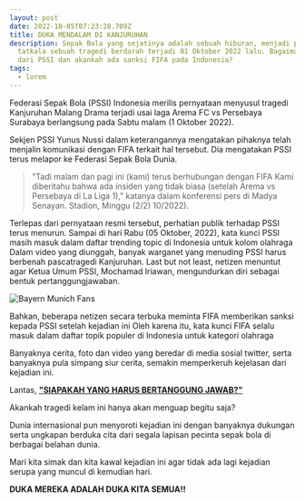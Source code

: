 ```yaml
---
layout: post
date: 2022-10-05T07:23:28.709Z
title: DUKA MENDALAM DI KANJURUHAN
description: Sepak Bola yang sejatinya adalah sebuah hiburan, menjadi petaka
  tatkala sebuah tragedi berdarah terjadi 01 Oktober 2022 lalu. Bagaimana sikap
  dari PSSI dan akankah ada sanksi FIFA pada Indonesia?
tags:
  - lorem
---
```

Federasi Sepak Bola (PSSI) Indonesia merilis pernyataan menyusul tragedi Kanjuruhan Malang Drama terjadi usai laga Arema FC vs Persebaya Surabaya berlangsung pada Sabtu malam (1 Oktober 2022).

 Sekjen PSSI Yunus Nussi dalam keterangannya mengatakan pihaknya telah menjalin komunikasi dengan FIFA terkait hal tersebut. Dia mengatakan PSSI terus melapor ke Federasi Sepak Bola Dunia.

> "Tadi malam dan pagi ini (kami) terus berhubungan dengan FIFA Kami diberitahu bahwa ada insiden yang tidak biasa (setelah  Arema vs Persebaya di La Liga 1)," katanya dalam konferensi pers di  Madya Senayan. Stadion, Minggu (2/2) 10/2022).

Terlepas dari pernyataan resmi tersebut, perhatian publik terhadap PSSI terus menurun. Sampai di hari Rabu (05 Oktober, 2022), kata kunci PSSI masih masuk dalam daftar trending topic di Indonesia untuk kolom olahraga
 Dalam video yang diunggah, banyak warganet yang menuding PSSI harus berbenah pascatragedi Kanjuruhan. Last but not least, netizen menuntut agar Ketua Umum PSSI, Mochamad Iriawan, mengundurkan diri sebagai bentuk pertanggungjawaban.

![Bayern Munich Fans](/images/uploads/ferrzaluaaaremn.jpg "Solidaritas fans Bayern Munchen")


Bahkan,  beberapa netizen secara terbuka meminta FIFA memberikan sanksi kepada PSSI setelah kejadian ini Oleh karena itu, kata kunci FIFA selalu masuk dalam daftar topik populer di Indonesia untuk kategori olahraga

B﻿anyaknya cerita, foto dan video yang beredar di media sosial twitter, serta banyaknya pula simpang siur cerita, semakin memperkeruh kejelasan dari kejadian ini.

L﻿antas, **["SIAPAKAH YANG HARUS BERTANGGUNG JAWAB?"](https://www.kompas.tv/article/334986/gas-air-mata-di-kanjuruhan-langgar-regulasi-fifa-pssi-polisi-indonesia-punya-sop-sendiri?utm_source=dlvr.it&utm_medium=twitter)**

A﻿kankah tragedi kelam ini hanya akan menguap begitu saja?

D﻿unia internasional pun menyoroti kejadian ini dengan banyaknya dukungan serta ungkapan berduka cita dari segala lapisan pecinta sepak bola di berbagai belahan dunia.

M﻿ari kita simak dan kita kawal kejadian ini agar tidak ada lagi kejadian serupa yang muncul di kemudian hari.

**D﻿UKA MEREKA ADALAH DUKA KITA SEMUA!!**
